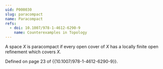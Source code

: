 ```yaml
---
uid: P000030
slug: paracompact
name: Paracompact
refs:
  - doi: 10.1007/978-1-4612-6290-9
    name: Counterexamples in Topology
---
```

A space $X$ is paracompact if every open cover of $X$ has a locally finite open refinement which covers $X$.

Defined on page 23 of {{10.1007/978-1-4612-6290-9}}.

